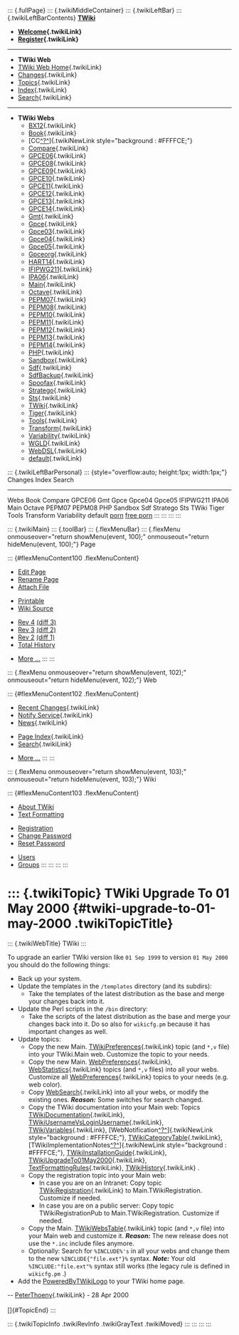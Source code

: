 ::: {.fullPage}
::: {.twikiMiddleContainer}
::: {.twikiLeftBar}
::: {.twikiLeftBarContents}
**[TWiki](http://TWiki.org/)**

-   **[Welcome](WelcomeGuest){.twikiLink}**
-   **[Register](TWikiRegistration){.twikiLink}**

------------------------------------------------------------------------

-   **TWiki Web**
-   [TWiki Web Home](WebHome){.twikiLink}
-   [Changes](WebChanges){.twikiLink}
-   [Topics](WebTopicList){.twikiLink}
-   [Index](WebIndex){.twikiLink}
-   [Search](WebSearch){.twikiLink}

------------------------------------------------------------------------

-   **TWiki Webs**
    -   [BX12](../BX12/WebHome){.twikiLink}
    -   [Book](../Book/WebHome){.twikiLink}
    -   [CC[^?^](http://www.program-transformation.org/edit/CC/WebHome?topicparent=TWiki.TWikiUpgradeTo01May2000)]{.twikiNewLink
        style="background : #FFFFCE;"}
    -   [Compare](../Compare/WebHome){.twikiLink}
    -   [GPCE06](../GPCE06/WebHome){.twikiLink}
    -   [GPCE08](../GPCE08/WebHome){.twikiLink}
    -   [GPCE09](../GPCE09/WebHome){.twikiLink}
    -   [GPCE10](../GPCE10/WebHome){.twikiLink}
    -   [GPCE11](../GPCE11/WebHome){.twikiLink}
    -   [GPCE12](../GPCE12/WebHome){.twikiLink}
    -   [GPCE13](../GPCE13/WebHome){.twikiLink}
    -   [GPCE14](../GPCE14/WebHome){.twikiLink}
    -   [Gmt](../Gmt/WebHome){.twikiLink}
    -   [Gpce](../Gpce/WebHome){.twikiLink}
    -   [Gpce03](http://www.program-transformation.org/Gpce03/WebHome){.twikiLink}
    -   [Gpce04](../Gpce04/WebHome){.twikiLink}
    -   [Gpce05](../Gpce05/WebHome){.twikiLink}
    -   [Gpceorg](../Gpceorg/WebHome){.twikiLink}
    -   [HART14](../HART14/WebHome){.twikiLink}
    -   [IFIPWG211](http://www.program-transformation.org/IFIPWG211/WebHome){.twikiLink}
    -   [IPA06](../IPA06/WebHome){.twikiLink}
    -   [Main](../Main/WebHome){.twikiLink}
    -   [Octave](../Octave/WebHome){.twikiLink}
    -   [PEPM07](../PEPM07/WebHome){.twikiLink}
    -   [PEPM08](../PEPM08/WebHome){.twikiLink}
    -   [PEPM10](../PEPM10/WebHome){.twikiLink}
    -   [PEPM11](../PEPM11/WebHome){.twikiLink}
    -   [PEPM12](../PEPM12/WebHome){.twikiLink}
    -   [PEPM13](../PEPM13/WebHome){.twikiLink}
    -   [PEPM14](../PEPM14/WebHome){.twikiLink}
    -   [PHP](../PHP/WebHome){.twikiLink}
    -   [Sandbox](../Sandbox/WebHome){.twikiLink}
    -   [Sdf](../Sdf/WebHome){.twikiLink}
    -   [SdfBackup](../SdfBackup/WebHome){.twikiLink}
    -   [Spoofax](../Spoofax/WebHome){.twikiLink}
    -   [Stratego](../Stratego/WebHome){.twikiLink}
    -   [Sts](../Sts/WebHome){.twikiLink}
    -   [TWiki](WebHome){.twikiLink}
    -   [Tiger](../Tiger/WebHome){.twikiLink}
    -   [Tools](../Tools/WebHome){.twikiLink}
    -   [Transform](../Transform/WebHome){.twikiLink}
    -   [Variability](../Variability/WebHome){.twikiLink}
    -   [WGLD](../WGLD/WebHome){.twikiLink}
    -   [WebDSL](../WebDSL/WebHome){.twikiLink}
    -   [default](DefaultWebHome){.twikiLink}

::: {.twikiLeftBarPersonal}
::: {style="overflow:auto; height:1px; width:1px;"}
Changes Index Search

------------------------------------------------------------------------

Webs Book Compare GPCE06 Gmt Gpce Gpce04 Gpce05 IFIPWG211 IPA06 Main
Octave PEPM07 PEPM08 PHP Sandbox Sdf Stratego Sts TWiki Tiger Tools
Transform Variability default
[porn](http://www.estrategiavirtual.com/adult/) [free
porn](http://www.estrategiavirtual.com/free/)
:::
:::
:::
:::

::: {.twikiMain}
::: {.toolBar}
::: {.flexMenuBar}
::: {.flexMenu onmouseover="return showMenu(event, 100);" onmouseout="return hideMenu(event, 100);"}
Page

::: {#flexMenuContent100 .flexMenuContent}
-   [Edit
    Page](http://www.program-transformation.org/edit/TWiki/TWikiUpgradeTo01May2000?t=1536827494)
-   [Rename
    Page](http://www.program-transformation.org/rename/TWiki/TWikiUpgradeTo01May2000)
-   [Attach
    File](http://www.program-transformation.org/attach/TWiki/TWikiUpgradeTo01May2000)

<!-- -->

-   [Printable](http://www.program-transformation.org/view/TWiki/TWikiUpgradeTo01May2000?skin=print.pattern)
-   [Wiki
    Source](http://www.program-transformation.org/view/TWiki/TWikiUpgradeTo01May2000?skin=text&raw=on&contenttype=text/plain)

<!-- -->

-   [Rev
    4](http://www.program-transformation.org/view/TWiki/TWikiUpgradeTo01May2000?rev=1.4)
    [(diff 3)](http://www.program-transformation.org/rdiff/TWiki/TWikiUpgradeTo01May2000?rev1=1.4&rev2=1.3)
-   [Rev
    3](http://www.program-transformation.org/view/TWiki/TWikiUpgradeTo01May2000?rev=1.3)
    [(diff 2)](http://www.program-transformation.org/rdiff/TWiki/TWikiUpgradeTo01May2000?rev1=1.3&rev2=1.2)
-   [Rev
    2](http://www.program-transformation.org/view/TWiki/TWikiUpgradeTo01May2000?rev=1.2)
    [(diff 1)](http://www.program-transformation.org/rdiff/TWiki/TWikiUpgradeTo01May2000?rev1=1.2&rev2=1.1)
-   [Total
    History](http://www.program-transformation.org/rdiff/TWiki/TWikiUpgradeTo01May2000)

<!-- -->

-   [More
    \...](http://www.program-transformation.org/oops/TWiki/TWikiUpgradeTo01May2000?template=oopsmore&param1=1.4&param2=1.4)
:::
:::

::: {.flexMenu onmouseover="return showMenu(event, 102);" onmouseout="return hideMenu(event, 102);"}
Web

::: {#flexMenuContent102 .flexMenuContent}
-   [Recent Changes](WebChanges){.twikiLink}
-   [Notify Service](WebNotify){.twikiLink}
-   [News](WebNews){.twikiLink}

<!-- -->

-   [Page Index](WebIndex){.twikiLink}
-   [Search](WebSearch){.twikiLink}

<!-- -->

-   [More
    \...](http://www.program-transformation.org/oops/TWiki/TWikiUpgradeTo01May2000?template=oopsmore&param1=1.4&param2=1.4)
:::
:::

::: {.flexMenu onmouseover="return showMenu(event, 103);" onmouseout="return hideMenu(event, 103);"}
Wiki

::: {#flexMenuContent103 .flexMenuContent}
-   [About
    TWiki](http://www.program-transformation.org/view/TWiki/WebHome)
-   [Text
    Formatting](http://www.program-transformation.org/view/TWiki/TextFormattingRules)

<!-- -->

-   [Registration](http://www.program-transformation.org/view/TWiki/TWikiRegistration)
-   [Change
    Password](http://www.program-transformation.org/view/TWiki/ChangePassword)
-   [Reset
    Password](http://www.program-transformation.org/view/TWiki/ResetPassword)

<!-- -->

-   [Users](http://www.program-transformation.org/view/Main/TWikiUsers)
-   [Groups](http://www.program-transformation.org/view/Main/TWikiGroups)
:::
:::
:::
:::

::: {.twikiTopic}
TWiki Upgrade To 01 May 2000 {#twiki-upgrade-to-01-may-2000 .twikiTopicTitle}
============================

::: {.twikiWebTitle}
TWiki
:::

To upgrade an earlier TWiki version like `01 Sep 1999` to version
`01 May 2000` you should do the following things:

-   Back up your system.
-   Update the templates in the `/templates` directory (and its
    subdirs):
    -   Take the templates of the latest distribution as the base and
        merge your changes back into it.
-   Update the Perl scripts in the `/bin` directory:
    -   Take the scripts of the latest distribution as the base and
        merge your changes back into it. Do so also for `wikicfg.pm`
        because it has important changes as well.
-   Update topics:
    -   Copy the new Main.
        [TWikiPreferences](../Main/TWikiPreferences){.twikiLink} topic
        (and `*,v` file) into your TWiki.Main web. Customize the topic
        to your needs.
    -   Copy the new Main.
        [WebPreferences](../Main/WebPreferences){.twikiLink},
        [WebStatistics](../Main/WebStatistics){.twikiLink} topics (and
        `*,v` files) into all your webs. Customize all
        [WebPreferences](WebPreferences){.twikiLink} topics to your
        needs (e.g. web color).
    -   Copy [WebSearch](WebSearch){.twikiLink} into all your webs, or
        modify the existing ones. ***Reason:*** Some switches for search
        changed.
    -   Copy the TWiki documentation into your Main web: Topics
        [TWikiDocumentation](TWikiDocumentation){.twikiLink},
        [TWikiUsernameVsLoginUsername](TWikiUsernameVsLoginUsername){.twikiLink},
        [TWikiVariables](TWikiVariables){.twikiLink},
        [WebNotification[^?^](http://www.program-transformation.org/edit/TWiki/WebNotification?topicparent=TWiki.TWikiUpgradeTo01May2000)]{.twikiNewLink
        style="background : #FFFFCE;"},
        [TWikiCategoryTable](TWikiCategoryTable){.twikiLink},
        [TWikiImplementationNotes[^?^](http://www.program-transformation.org/edit/TWiki/TWikiImplementationNotes?topicparent=TWiki.TWikiUpgradeTo01May2000)]{.twikiNewLink
        style="background : #FFFFCE;"},
        [TWikiInstallationGuide](TWikiInstallationGuide){.twikiLink},
        [TWikiUpgradeTo01May2000](TWikiUpgradeTo01May2000){.twikiLink},
        [TextFormattingRules](TextFormattingRules){.twikiLink},
        [TWikiHistory](TWikiHistory){.twikiLink} .
    -   Copy the registration topic into your Main web:
        -   In case you are on an Intranet: Copy topic
            [TWikiRegistration](TWikiRegistration){.twikiLink} to
            Main.TWikiRegistration. Customize if needed.
        -   In case you are on a public server: Copy topic
            TWikiRegistrationPub to Main.TWikiRegistration. Customize if
            needed.
    -   Copy the Main. [TWikiWebsTable](TWikiWebsTable){.twikiLink}
        topic (and `*,v` file) into your Main web and customize it.
        ***Reason:*** The new release does not use the `*.inc` include
        files anymore.
    -   Optionally: Search for `%INCLUDE%'s` in all your webs and change
        them to the new `%INCLUDE{"file.ext"}%` syntax. ***Note:*** Your
        old `%INCLUDE:"file.ext"%` syntax still works (the legacy rule
        is defined in `wikicfg.pm` .)
-   Add the
    [PoweredByTWikiLogo](http://TWiki.org/cgi-bin/view/Main/PoweredByTWikiLogo)
    to your TWiki home page.

\-- [PeterThoeny](../Main/PeterThoeny){.twikiLink} - 28 Apr 2000\
\
[]{#TopicEnd}
:::

::: {.twikiTopicInfo .twikiRevInfo .twikiGrayText .twikiMoved}
:::
:::
:::
:::
